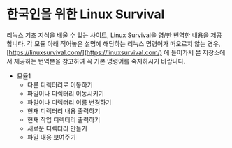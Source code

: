 # 한국인을 위한 Linux Survival
리눅스 기초 지식을 배울 수 있는 사이트, Linux Survival을 영/한 번역한 내용을 제공합니다. 각 모듈 아래 적어놓은 설명에 해당하는 리눅스 명령어가 떠오르지 않는 경우, [https://linuxsurvival.com/](https://linuxsurvival.com/) 에 들어가서 본 저장소에서 제공하는 번역본을 참고하여 꼭 기본 명령어를 숙지하시기 바랍니다.

- 모듈1
  - 다른 디렉터리로 이동하기
  - 파일이나 디렉터리 이동시키기
  - 파일이나 디렉터리 이름 변경하기
  - 현재 디렉터리 내용 출력하기
  - 현재 작업 디렉터리 출력하기
  - 새로운 디렉터리 만들기
  - 파일 내용 보여주기







